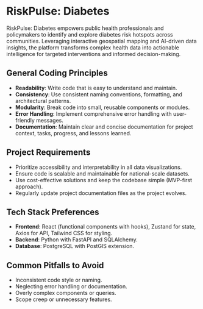 # RiskPulse: Diabetes

RiskPulse: Diabetes empowers public health professionals and policymakers to identify and explore diabetes risk hotspots across communities. Leveraging interactive geospatial mapping and AI-driven data insights, the platform transforms complex health data into actionable intelligence for targeted interventions and informed decision-making.

## General Coding Principles
- **Readability**: Write code that is easy to understand and maintain.
- **Consistency**: Use consistent naming conventions, formatting, and architectural patterns.
- **Modularity**: Break code into small, reusable components or modules.
- **Error Handling**: Implement comprehensive error handling with user-friendly messages.
- **Documentation**: Maintain clear and concise documentation for project context, tasks, progress, and lessons learned.

## Project Requirements
- Prioritize accessibility and interpretability in all data visualizations.
- Ensure code is scalable and maintainable for national-scale datasets.
- Use cost-effective solutions and keep the codebase simple (MVP-first approach).
- Regularly update project documentation files as the project evolves.

## Tech Stack Preferences
- **Frontend**: React (functional components with hooks), Zustand for state, Axios for API, Tailwind CSS for styling.
- **Backend**: Python with FastAPI and SQLAlchemy.
- **Database**: PostgreSQL with PostGIS extension.

## Common Pitfalls to Avoid
- Inconsistent code style or naming.
- Neglecting error handling or documentation.
- Overly complex components or queries.
- Scope creep or unnecessary features.

